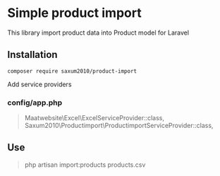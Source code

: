 # Simple product import
This library import product data into Product model for Laravel 

## Installation

    composer require saxum2010/product-import

Add service providers
### config/app.php

> Maatwebsite\Excel\ExcelServiceProvider::class,
> Saxum2010\Productimport\ProductimportServiceProvider::class,

## Use
> php artisan import:products products.csv
